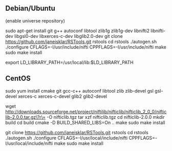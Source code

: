 ## Debian/Ubuntu
(enable universe repository)

sudo apt-get install git g++ autoconf libtool zlib1g zlib1g-dev libnifti2 libnifti-dev libgsl0-dev libxerces-c-dev libglib2.0-dev
git clone https://github.com/janeisklar/RSTools.git rstools
cd rstools
./autogen.sh
./configure CFLAGS=-I/usr/include/nifti CPPFLAGS=-I/usr/include/nifti
make
sudo make install

export LD_LIBRARY_PATH=/usr/local/lib:$LD_LIBRARY_PATH

## CentOS

sudo yum install cmake git gcc-c++ autoconf libtool zlib zlib-devel gsl gsl-devel xerces-c xerces-c-devel glib2 glib2-devel

wget http://downloads.sourceforge.net/project/niftilib/nifticlib/nifticlib_2_0_0/nifticlib-2.0.0.tar.gz\?r\= -O nifticlib.tgz
tar xzf nifticlib.tgz
cd nifticlib-2.0.0
mkdir build
cd build
cmake -D BUILD_SHARED_LIBS=On ..
make
sudo make install

git clone https://github.com/janeisklar/RSTools.git rstools
cd rstools
./autogen.sh
./configure CFLAGS=-I/usr/local/include/nifti CPPFLAGS=-I/usr/local/include/nifti
make
sudo make install